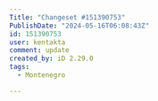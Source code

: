 ```yaml
---
Title: "Changeset #151390753"
PublishDate: "2024-05-16T06:08:43Z"
id: 151390753
user: kentakta
comment: update
created_by: iD 2.29.0
tags:
  - Montenegro

---
```

